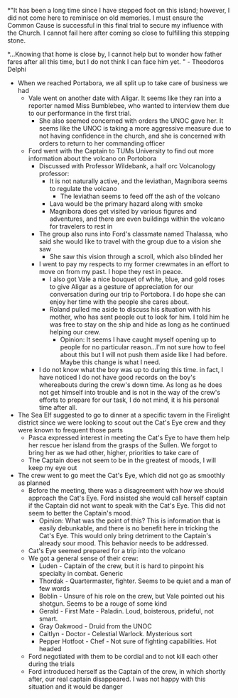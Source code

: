 *"It has been a long time since I have stepped foot on this island; however, I did not come here to reminisce on old memories. I must ensure the Common Cause is successful in this final trial to secure my influence with the Church. I cannot fail here after coming so close to fulfilling this stepping stone. 

*...Knowing that home is close by, I cannot help but to wonder how father fares after all this time, but I do not think I can face him yet. " - Theodoros Delphi

- When we reached Portabora, we all split up to take care of business we had
	- Vale went on another date with Aligar. It seems like they ran into a reporter named Miss Bumblebee, who wanted to interview them due to our performance in the first trial. 
		- She also seemed concerned with orders the UNOC gave her. It seems like the UNOC is taking a more aggressive measure due to not having confidence in the church, and she is concerned with orders to return to her commanding officer
	- Ford went with the Captain to TUMs University to find out more information about the volcano on Portobora
		- Discussed with Professor Wildebank, a half orc Volcanology professor:
			- It is not naturally active, and the leviathan, Magnibora seems to regulate the volcano
				- The leviathan seems to feed off the ash of the volcano
			- Lava would be the primary hazard along with smoke
			- Magnibora does get visited by various figures and adventures, and there are even buildings within the volcano for travelers to rest in
		- The group also runs into Ford's classmate named Thalassa, who said she would like to travel with the group due to a vision she saw 
			- She saw this vision through a scroll, which also blinded her
		- I went to pay my respects to my former crewmates in an effort to move on from my past. I hope they rest in peace.
			- I also got Vale  a nice bouquet of white, blue, and gold roses to give Aligar as a gesture of appreciation for our conversation during our trip to Portobora. I do hope she can enjoy her time with the people she cares about. 
			- Roland pulled me aside to discuss his situation with his mother, who has sent people out to look for him. I told him he was free to stay on the ship and hide as long as he continued helping our crew. 
				- Opinion: It seems I have caught myself opening up to people for no particular reason...I'm not sure how to feel about this but I will not push them aside like I had before. Maybe this change is what I need.
		- I do not know what the boy was up to during this time. in fact, I have noticed I do not have good records on the boy's whereabouts during the crew's down time. As long as he does not get himself into trouble and is not in the way of the crew's efforts to prepare for our task, I do not mind, it is his personal time after all. 
- The Sea Elf suggested to go to dinner at a specific tavern in the Firelight district since we were looking to scout out the Cat's Eye crew and they were known to frequent those parts
	- Pasca expressed interest in meeting the Cat's Eye to have them help her rescue her island from the grasps of the Sullen. We forgot to bring her as we had other, higher, priorities to take care of
	- The Captain does not seem to be in the greatest of moods, I will keep my eye out
- The crew went to go meet the Cat's Eye, which did not go as smoothly as planned
	- Before the meeting, there was a disagreement with how we should approach the Cat's Eye. Ford insisted she would call herself captain if the Captain did not want to speak with the Cat's Eye. This did not seem to better the Captain's mood. 
		- Opinion: What was the point of this? This is information that is easily debunkable, and there is no benefit here in tricking the Cat's Eye. This would only bring detriment to the Captain's already sour mood. This behavior needs to be addressed. 
	- Cat's Eye seemed prepared for a trip into the volcano
	- We got a general sense of their crew:
		- Luden - Captain of the crew, but it is hard to pinpoint his specialty in combat. Generic
		- Thordak - Quartermaster, fighter. Seems to be quiet and a man of few words
		- Boblin - Unsure of his role on the crew, but Vale pointed out his shotgun. Seems to be a rouge of some kind
		- Gerald - First Mate - Paladin. Loud, boisterous, prideful, not smart.
		- Gray Oakwood - Druid from the UNOC
		- Caitlyn - Doctor - Celestial Warlock. Mysterious sort
		- Pepper Hotfoot - Chef - Not sure of fighting capabilities. Hot headed
	- Ford negotiated with them to be cordial and to not kill each other during the trials
	- Ford introduced herself as the Captain of the crew, in which shortly after, our real captain disappeared. I was not happy with this situation and it would be danger

